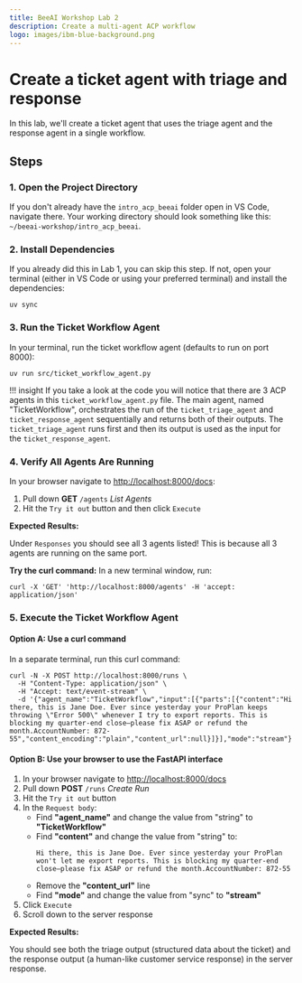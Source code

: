 ```yaml
---
title: BeeAI Workshop Lab 2
description: Create a multi-agent ACP workflow
logo: images/ibm-blue-background.png
---
```


# Create a ticket agent with triage and response

In this lab, we'll create a ticket agent that uses the triage agent and the response agent in a single workflow.

## Steps

### 1. Open the Project Directory

If you don't already have the `intro_acp_beeai` folder open in VS Code, navigate there. Your working directory should look something like this: `~/beeai-workshop/intro_acp_beeai`.

### 2. Install Dependencies

If you already did this in Lab 1, you can skip this step. If not, open your terminal (either in VS Code or using your preferred terminal) and install the dependencies:

```shell
uv sync
```

### 3. Run the Ticket Workflow Agent

In your terminal, run the ticket workflow agent (defaults to run on port 8000):

```shell
uv run src/ticket_workflow_agent.py
```

!!! insight
    If you take a look at the code you will notice that there are 3 ACP agents in this `ticket_workflow_agent.py` file. The main agent, named "TicketWorkflow", orchestrates the run of the `ticket_triage_agent` and `ticket_response_agent` sequentially and returns both of their outputs. The `ticket_triage_agent` runs first and then its output is used as the input for the `ticket_response_agent`.

### 4. Verify All Agents Are Running

In your browser navigate to [http://localhost:8000/docs](http://localhost:8000/docs):

1. Pull down **GET** `/agents` *List Agents*
2. Hit the `Try it out` button and then click `Execute`

**Expected Results:**

Under `Responses` you should see all 3 agents listed! This is because all 3 agents are running on the same port.

**Try the curl command:** In a new terminal window, run:

```shell
curl -X 'GET' 'http://localhost:8000/agents' -H 'accept: application/json'
```

### 5. Execute the Ticket Workflow Agent

#### Option A: Use a curl command

In a separate terminal, run this curl command:

```shell
curl -N -X POST http://localhost:8000/runs \
  -H "Content-Type: application/json" \
  -H "Accept: text/event-stream" \
  -d '{"agent_name":"TicketWorkflow","input":[{"parts":[{"content":"Hi there, this is Jane Doe. Ever since yesterday your ProPlan keeps throwing \"Error 500\" whenever I try to export reports. This is blocking my quarter-end close—please fix ASAP or refund the month.AccountNumber: 872-55","content_encoding":"plain","content_url":null}]}],"mode":"stream"}'
```

#### Option B: Use your browser to use the FastAPI interface

1. In your browser navigate to [http://localhost:8000/docs](http://localhost:8000/docs)
2. Pull down **POST** `/runs` *Create Run*
3. Hit the `Try it out` button
4. In the `Request body`:
   - Find **"agent_name"** and change the value from "string" to **"TicketWorkflow"**
   - Find **"content"** and change the value from "string" to:
     ```text
     Hi there, this is Jane Doe. Ever since yesterday your ProPlan won't let me export reports. This is blocking my quarter-end close—please fix ASAP or refund the month.AccountNumber: 872-55
     ```
   - Remove the **"content_url"** line
   - Find **"mode"** and change the value from "sync" to **"stream"**
5. Click `Execute`
6. Scroll down to the server response

**Expected Results:**

You should see both the triage output (structured data about the ticket) and the response output (a human-like customer service response) in the server response.